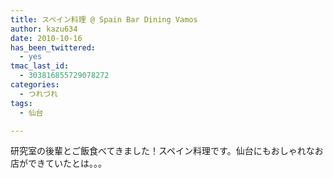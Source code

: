 ```yaml
---
title: スペイン料理 @ Spain Bar Dining Vamos
author: kazu634
date: 2010-10-16
has_been_twittered:
  - yes
tmac_last_id:
  - 303816855729078272
categories:
  - つれづれ
tags:
  - 仙台

---
```

研究室の後輩とご飯食べてきました！スペイン料理です。仙台にもおしゃれなお店ができていたとは。。。

<div class="pp_items">
<div class="pp_item">
</div>
  
<div class="pp_item">
<img style="max-width: 100%;" src="http://static.pixelpipe.com/8392b232-235b-4137-b5e8-c51d5c168d9d_b.jpg" alt="" />
</div>
  
<div class="pp_item">
<img style="max-width: 100%;" src="http://static.pixelpipe.com/fb84ddb8-fba2-441f-8f1d-9a9acc820f39_b.jpg" alt="" />
</div>
</div>
